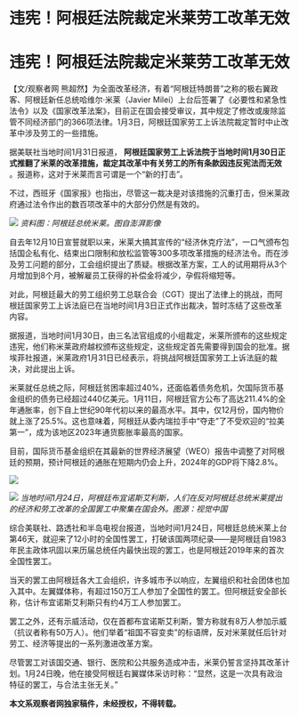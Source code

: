 # 违宪！阿根廷法院裁定米莱劳工改革无效

# 违宪！阿根廷法院裁定米莱劳工改革无效

【文/观察者网 熊超然】为全面改革经济，有着“阿根廷特朗普”之称的极右翼政客、阿根廷新任总统哈维尔·米莱（Javier
Milei）上台后签署了《必要性和紧急性法令》以及《国家改革法案》，目前正在国会接受审议，其中规定了修改或废除监管不同经济部门的366项法律。1月3日，阿根廷国家劳工上诉法院裁定暂时中止改革中涉及劳工的一些措施。

据美联社当地时间1月31日报道， **阿根廷国家劳工上诉法院于当地时间1月30日正式推翻了米莱的改革措施，裁定其改革中有关劳工的所有条款因违反宪法而无效**
。报道称，这对于米莱而言可谓是一个“新的打击”。

不过，西班牙《国家报》也指出，尽管这一裁决是对该措施的沉重打击，但米莱政府通过法令作出的数百项改革中的大部分仍然是有效的。

![](https://inews.gtimg.com/om_bt/OBMMceopKAWSQ_f9FTpEfOZJLUEabDx9WS31hF2wZvGoAAA/1000)
_资料图：阿根廷总统米莱。图自澎湃影像_

自去年12月10日宣誓就职以来，米莱大搞其宣传的“经济休克疗法”，一口气颁布包括国企私有化、结束出口限制和放松监管等300多项改革措施的经济法令。而在涉及劳工问题的部分，工会组织提出了质疑。根据改革方案，工人的试用期将从3个月增加到8个月，被解雇员工获得的补偿金将减少，孕假将缩短等。

对此，阿根廷最大的劳工组织劳工总联合会（CGT）提出了法律上的挑战，而阿根廷国家劳工上诉法庭已在当地时间1月3日正式作出裁决，暂时冻结了这些改革内容。

据报道，当地时间1月30日，由三名法官组成的小组裁定，米莱所颁布的这些规定违宪，他们称米莱政府越权颁布这些规定，这些规定首先需要得到国会的批准。据埃菲社报道，米莱政府1月31日已经表示，将挑战阿根廷国家劳工上诉法庭的裁决，对此提出上诉。

米莱就任总统之际，阿根廷贫困率超过40%，还面临着债务危机，欠国际货币基金组织的债务已经超过440亿美元。1月11日，阿根廷官方公布了高达211.4%的全年通胀率，创下自上世纪90年代初以来的最高水平。其中，仅12月份，国内物价就上涨了25.5%。这也意味着，阿根廷从委内瑞拉手中“夺走”了不受欢迎的“拉美第一”，成为该地区2023年通货膨胀率最高的国家。

目前，国际货币基金组织在其最新的世界经济展望（WEO）报告中调整了对阿根廷的预期，预计阿根廷的通胀在短期内仍会上升，2024年的GDP将下降2.8%。

![](https://inews.gtimg.com/om_bt/OAWzXwOGvPLdpXvh0S7IGqNtshF9hslK09Yl_f8rXBSGYAA/1000)

![](https://inews.gtimg.com/om_bt/O02lr9sHjCbqK_S8O4BxmdD1ZaHRgJXddqLxRkAc2ZDLIAA/1000)
_当地时间1月24日，阿根廷布宜诺斯艾利斯，人们在反对阿根廷总统米莱提出的经济和劳工改革的全国罢工中聚集在国会外。图源：视觉中国_

综合美联社、路透社和半岛电视台报道，当地时间1月24日，阿根廷总统米莱上台第46天，就迎来了12小时的全国性罢工，打破该国两项纪录——是阿根廷自1983年民主政体巩固以来历届总统任内最快出现的罢工，也是阿根廷2019年来的首次全国性罢工。

当天的罢工由阿根廷各大工会组织，许多城市予以响应，左翼组织和社会团体也加入其中。左翼媒体称，有超过150万工人参加了全国性的罢工。但阿根廷安全部长称，估计布宜诺斯艾利斯只有约4万工人参加罢工。

罢工之外，还有示威活动，仅在首都布宜诺斯艾利斯，警方称就有8万人参加示威（抗议者称有50万人）。他们举着“祖国不容变卖”的标语牌，反对米莱就任后针对劳工、经济等提出的一系列激进改革方案。

尽管罢工对该国交通、银行、医院和公共服务造成冲击，米莱仍誓言坚持其改革计划。1月24日晚，他在接受阿根廷右翼媒体采访时称：“显然，这是一次具有政治特征的罢工，与合法主张无关。”

**本文系观察者网独家稿件，未经授权，不得转载。**

